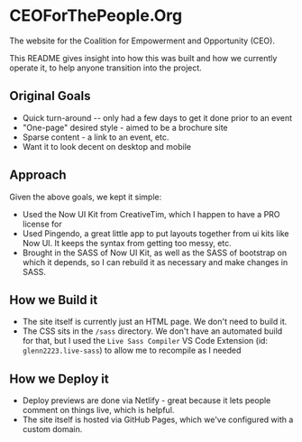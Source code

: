 # CEOForThePeople.Org

The website for the Coalition for Empowerment and Opportunity (CEO).

This README gives insight into how this was built and how we currently operate it, to help anyone transition into the project.

## Original Goals

* Quick turn-around -- only had a few days to get it done prior to an event
* "One-page" desired style - aimed to be a brochure site
* Sparse content - a link to an event, etc.
* Want it to look decent on desktop and mobile

## Approach

Given the above goals, we kept it simple:

* Used the Now UI Kit from CreativeTim, which I happen to have a PRO license for
* Used Pingendo, a great little app to put layouts together from ui kits like Now UI. It keeps the syntax from getting too messy, etc.
* Brought in the SASS of Now UI Kit, as well as the SASS of bootstrap on which it depends, so I can rebuild it as necessary and make changes in SASS.

## How we Build it

* The site itself is currently just an HTML page. We don't need to build it.
* The CSS sits in the `/sass` directory. We don't have an automated build for that, but I used the `Live Sass Compiler` VS Code Extension (id: `glenn2223.live-sass`) to allow me to recompile as I needed

## How we Deploy it

* Deploy previews are done via Netlify - great because it lets people comment on things live, which is helpful.
* The site itself is hosted via GitHub Pages, which we've configured with a custom domain.